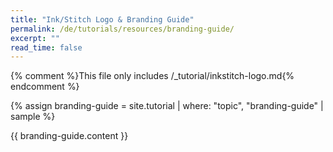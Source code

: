 ```yaml
---
title: "Ink/Stitch Logo & Branding Guide"
permalink: /de/tutorials/resources/branding-guide/
excerpt: ""
read_time: false
---
```

{% comment %}This file only includes /_tutorial/inkstitch-logo.md{% endcomment %}

{% assign branding-guide = site.tutorial | where: "topic", "branding-guide" | sample %}

{{ branding-guide.content }}
